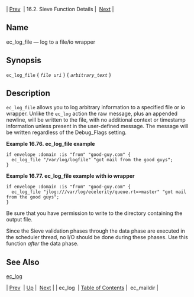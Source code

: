 | [Prev](sieve.ref.ec_log)  | 16.2. Sieve Function Details |  [Next](sieve.ref.ec_maildir) |

<a name="sieve.ref.ec_log_file"></a>
## Name

ec_log_file — log to a file/io wrapper

## Synopsis

`ec_log_file` { *`file uri`*      } { *`arbitrary_text`* }

<a name="idp30225200"></a>
## Description

`ec_log_file` allows you to log arbitrary information to a specified file or io wrapper. Unlike the `ec_log` action the raw message, plus an appended newline, will be written to the file, with no additional context or timestamp information unless present in the user-defined message. The message will be written regardless of the Debug_Flags setting.

<a name="example.ec_log_file"></a>

**Example 16.76. ec_log_file example**

```
if envelope :domain :is "from" "good-guy.com" {
  ec_log_file "/var/log/logfile" "got mail from the good guys";
}
```

<a name="example.ec_log_file.second"></a>

**Example 16.77. ec_log_file example with io wrapper**

```
if envelope :domain :is "from" "good-guy.com" {
  ec_log_file "jlog:///var/log/ecelerity/queue.rt=>master" "got mail from the good guys";
}
```

Be sure that you have permission to write to the directory containing the output file.

Since the Sieve validation phases through the data phase are executed in the scheduler thread, no I/O should be done during these phases. Use this function *after* the data phase.

<a name="idp30234368"></a>
## See Also

[ec_log](sieve.ref.ec_log "ec_log")

| [Prev](sieve.ref.ec_log)  | [Up](sieve.ref.files) |  [Next](sieve.ref.ec_maildir) |
| ec_log  | [Table of Contents](index) |  ec_maildir |
